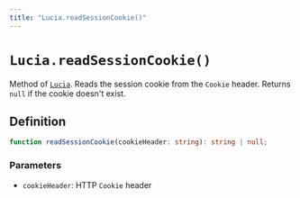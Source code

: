 ```yaml
---
title: "Lucia.readSessionCookie()"
---
```


# `Lucia.readSessionCookie()`

Method of [`Lucia`](/reference/main/Lucia). Reads the session cookie from the `Cookie` header. Returns `null` if the cookie doesn't exist.

## Definition

```ts
function readSessionCookie(cookieHeader: string): string | null;
```

### Parameters

-   `cookieHeader`: HTTP `Cookie` header
